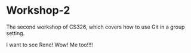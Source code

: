 # Workshop-2

The second workshop of CS326, which covers how to use Git in a group setting.

I want to see Rene!
Wow! Me too!!!!
